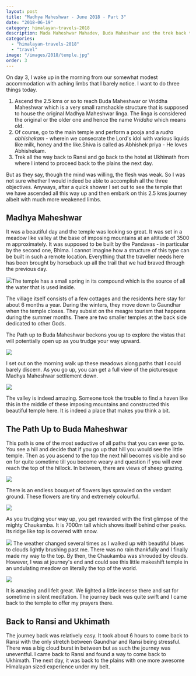 ```yaml
---
layout: post
title: "Madhya Maheshwar - June 2018 - Part 3"
date: "2018-06-19"
category: himalayan-travels-2018
description: Mada Maheshwar Mahadev, Buda Maheshwar and the trek back to Ransi
categories: 
  - "himalayan-travels-2018"
  - "travel"
image: "/images/2018/temple.jpg"
order: 3
---
```


On day 3, I wake up in the morning from our somewhat modest accommodation with aching limbs that I barely notice. I want to do three things today.

1. Ascend the 2.5 kms or so to reach Buda Maheshwar or Vriddha Maheshwar which is a very small ramshackle structure that is supposed to house the original Madhya Maheshwar linga. The linga is considered the original or the older one and hence the name _Vriddha_ which means old.
2. Of course, go to the main temple and perform a pooja and a _rudra abhishekam -_ wherein we consecrate the Lord's idol with various liquids like milk, honey and the like.Shiva is called as Abhishek priya - He loves Abhishekam.
3. Trek all the way back to Ransi and go back to the hotel at Ukhimath from where I intend to proceed back to the plains the next day.

But as they say, though the mind was willing, the flesh was weak. So I was not sure whether I would indeed be able to accomplish all the three objectives. Anyways, after a quick shower I set out to see the temple that we have ascended all this way up and then embark on this 2.5 kms journey albeit with much more weakened limbs.

## Madhya Maheshwar

It was a beautiful day and the temple was looking so great. It was set in a meadow like valley at the base of imposing mountains at an altitude of 3500 m approximately. It was supposed to be built by the Pandavas - in particular by the second one, Bhima. I cannot imagine how a structure of this type can be built in such a remote location. Everything that the traveller needs here has been brought by horseback up all the trail that we had braved through the previous day.

[![](/images/2018/temple.jpg)](/images/2018/temple.jpg)The temple has a small spring in its compound which is the source of all the water that is used inside.

The village itself consists of a few cottages and the residents here stay for about 6 months a year. During the winters, they move down to Gaundhar when the temple closes. They subsist on the meagre tourism that happens during the summer months. There are two smaller temples at the back side dedicated to other Gods.

The Path up to Buda Maheshwar beckons you up to explore the vistas that will potentially open up as you trudge your way upward.

[![](/images/2018/way-up-from-madhya-maheshwar.jpg)](/images/2018/way-up-from-madhya-maheshwar.jpg)

I set out on the morning walk up these meadows along paths that I could barely discern. As you go up, you can get a full view of the picturesque Madhya Maheshwar settlement down.

[![](/images/2018/view-of-madhyamaheshwar.jpg)](/images/2018/view-of-madhyamaheshwar.jpg)

The valley is indeed amazing. Someone took the trouble to find a haven like this in the middle of these imposing mountains and constructed this beautiful temple here. It is indeed a place that makes you think a bit.

## The Path Up to Buda Maheshwar

This path is one of the most seductive of all paths that you can ever go to. You see a hill and decide that if you go up that hill you would see the little temple. Then as you ascend to the top the next hill becomes visible and so on for quite sometime till you become weary and question if you will ever reach the top of the hillock. In between, there are views of sheep grazing.

[![](/images/2018/sheep-grazing.jpg)](/images/2018/sheep-grazing.jpg)

There is an endless bouquet of flowers lays sprawled on the verdant ground. These flowers are tiny and extremely colourful.

[![](/images/2018/flower-bouquet.jpg)](/images/2018/flower-bouquet.jpg)

As you trudging your way up, you get rewarded with the first glimpse of the mighty Chaukamba. It is 7000m tall which shows itself behind other peaks. Its ridge like top is covered with snow.

[![](/images/2018/chaukamba-1.jpg)](/images/2018/chaukamba-1.jpg) The weather changed several times as I walked up with beautiful blues to clouds lightly brushing past me. There was no rain thankfully and I finally made my way to the top. By then, the Chaukamba was shrouded by clouds. However, I was at journey's end and could see this little makeshift temple in an undulating meadow on literally the top of the world.

[![](/images/2018/buda-maheshwar.jpg)](/images/2018/buda-maheshwar.jpg)

It is amazing and I felt great. We lighted a little incense there and sat for sometime in silent meditation. The journey back was quite swift and I came back to the temple to offer my prayers there.

## Back to Ransi and Ukhimath

The journey back was relatively easy. It took about 6 hours to come back to Ransi with the only stretch between Gaundhar and Ransi being stressful. There was a big cloud burst in between but as such the journey was uneventful. I came back to Ransi and found a way to come back to Ukhimath. The next day, it was back to the plains with one more awesome Himalayan sized experience under my belt.
